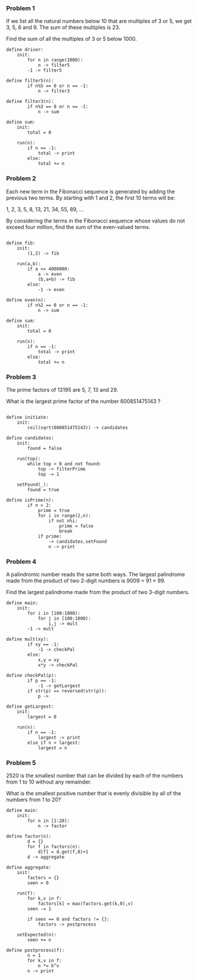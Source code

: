 
### Problem 1

If we list all the natural numbers below 10 that are multiples of 3 or 5, we get 3, 5, 6 and 9. The sum of these multiples is 23.

Find the sum of all the multiples of 3 or 5 below 1000.

```
define driver:
    init:
        for n in range(1000):
            n -> filter5
        -1 -> filter5

define filter5(n):
        if n%5 == 0 or n == -1:
            n -> filter3

define filter3(n):
        if n%3 == 0 or n == -1:
            n -> sum

define sum:
    init:
        total = 0
        
    run(n):
        if n == -1:
            total -> print
        else:
            total += n
```



### Problem 2

Each new term in the Fibonacci sequence is generated by adding the previous two terms. By starting with 1 and 2, the first 10 terms will be:

1, 2, 3, 5, 8, 13, 21, 34, 55, 89, ...

By considering the terms in the Fibonacci sequence whose values do not exceed four million, find the sum of the even-valued terms.

```

define fib:
    init:
        (1,2) -> fib
        
    run(a,b):
        if a <= 4000000:
            a -> even
            (b,a+b) -> fib
        else:
            -1 -> even

define even(n):
        if n%2 == 0 or n == -1:
            n -> sum

define sum:
    init:
        total = 0
        
    run(n):
        if n == -1:
            total -> print
        else:
            total += n

```

### Problem 3

The prime factors of 13195 are 5, 7, 13 and 29.

What is the largest prime factor of the number 600851475143 ?

```

define initiate:
    init:
        ceil(sqrt(600851475143)) -> candidates

define candidates:
    init:
        found = false

    run(top):
        while top > 0 and not found:
            top -> filterPrime
            top -= 1

    setFound(_):
        found = true

define isPrime(n):
        if n > 2:
            prime = true
            for i in range(2,n):
                if not n%i:
                    prime = false
                    break
            if prime:
                -> candidates.setFound
                n -> print

```


### Problem 4

A palindromic number reads the same both ways. The largest palindrome made from the product of two 2-digit numbers is 9009 = 91 × 99.

Find the largest palindrome made from the product of two 3-digit numbers.
```
define main:
    init:
        for i in [100:1000):
            for j in [100:1000):
                i,j -> mult
        -1 -> mult

define mult(xy):
        if xy == -1:
            -1 -> checkPal
        else:
            x,y = xy
            x*y -> checkPal

define checkPal(p):
        if p == -1:
            -1 -> getLargest
        if str(p) == reversed(str(p)):
            p -> 

define getLargest:
    init:
        largest = 0
    
    run(n):
        if n == -1:
            largest -> print
        else if n > largest:
            largest = n
```


### Problem 5

2520 is the smallest number that can be divided by each of the numbers from 1 to 10 without any remainder.

What is the smallest positive number that is evenly divisible by all of the numbers from 1 to 20?

```
define main:
    init:
        for n in [1:20]:
            n -> factor

define factor(n):
        d = {}
        for f in factors(n):
            d[f] = d.get(f,0)+1
        d -> aggregate        

define aggregate:
    init:
        factors = {}
        seen = 0

    run(f):
        for k,v in f:
            factors[k] = max(factors.get(k,0),v)
        seen -= 1

        if seen == 0 and factors != {}:
            factors -> postprocess

    setExpected(n):
        seen += n

define postprocess(f):
        n = 1
        for k,v in f:
            n *= k^v
        n -> print
```
